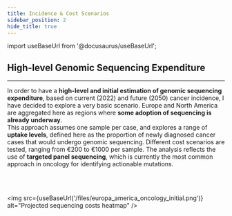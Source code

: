 ```yaml
---
title: Incidence & Cost Scenarios
sidebar_position: 2
hide_title: true
---
```


import useBaseUrl from '@docusaurus/useBaseUrl';

## High-level Genomic Sequencing Expenditure
---

<div style={{ textAlign: 'justify' }}>
In order to have a <b>high-level and initial estimation of genomic sequencing expenditure</b>, based on current (2022) and future (2050) cancer incidence, I have decided to explore a very basic scenario. Europe and North America are aggregated here as regions where <b>some adoption of sequencing is already underway</b>.
</div>

<div style={{ textAlign: 'justify' }}>
This approach assumes one sample per case, and explores a range of <b>uptake levels</b>, defined here as the proportion of newly diagnosed cancer cases that would undergo genomic sequencing. Different cost scenarios are tested, ranging from €200 to €1000 per sample. The analysis reflects the use of <b>targeted panel sequencing</b>, which is currently the most common approach in oncology for identifying actionable mutations.
</div>

<br /><br />

<img src={useBaseUrl('/files/europa_america_oncology_initial.png')} alt="Projected sequencing costs heatmap" />
